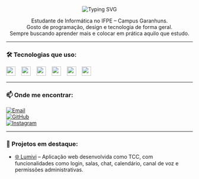 <div align="center">
  <img src="https://readme-typing-svg.demolab.com?font=Fira+Code&weight=500&size=22&pause=1000&color=FF00F6&center=true&vCenter=true&random=false&width=524&lines=Oi%2C+eu+sou+a+B%C3%A1rbara!+%F0%9F%91%8B+%F0%9F%92%BB" alt="Typing SVG">
</div>

<p align="center">
  Estudante de Informática no IFPE – Campus Garanhuns. <br>
  Gosto de programação, design e tecnologia de forma geral. <br>
  Sempre buscando aprender mais e colocar em prática aquilo que estudo.
</p>

---

### 🛠️ Tecnologias que uso:
<div align="left">
  <img src="https://cdn.jsdelivr.net/gh/devicons/devicon/icons/html5/html5-original.svg" height="25" />
  <img width="8" />
  <img src="https://cdn.jsdelivr.net/gh/devicons/devicon/icons/css3/css3-original.svg" height="25" />
  <img width="8" />
  <img src="https://cdn.jsdelivr.net/gh/devicons/devicon/icons/javascript/javascript-plain.svg" height="25" />
  <img width="8" />
  <img src="https://cdn.jsdelivr.net/gh/devicons/devicon/icons/react/react-original.svg" height="25" />
  <img width="8" />
  <img src="https://cdn.jsdelivr.net/gh/devicons/devicon/icons/mysql/mysql-original.svg" height="25" />
  <img width="8" />
  <img src="https://cdn.jsdelivr.net/gh/devicons/devicon/icons/figma/figma-original.svg" height="25" />
</div>

---

### 📫 Onde me encontrar:
[![Email](https://img.shields.io/badge/-Email-000?style=for-the-badge&logo=gmail&logoColor=FF00F6)](mailto:beolzz19@gmail.com)  
[![GitHub](https://img.shields.io/badge/-GitHub-000?style=for-the-badge&logo=github&logoColor=FF00F6)](https://github.com/beolzz19)  
[![Instagram](https://img.shields.io/badge/-Instagram-000?style=for-the-badge&logo=instagram&logoColor=FF00F6)](https://instagram.com/beolzz19)

---

### 📌 Projetos em destaque:
- [🌐 Lumivi](https://github.com/beolzz19/Lumivi) – Aplicação web desenvolvida como TCC, com funcionalidades como login, salas, chat, calendário, canal de voz e permissões administrativas.
